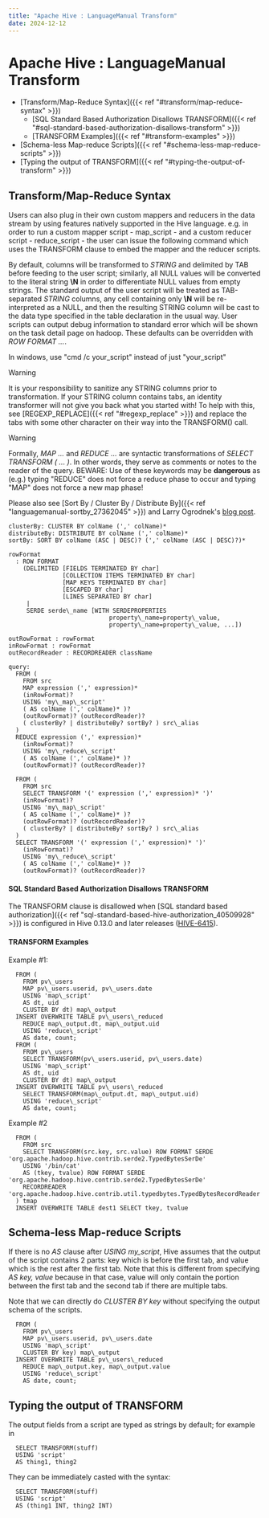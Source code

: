 ```yaml
---
title: "Apache Hive : LanguageManual Transform"
date: 2024-12-12
---
```










# Apache Hive : LanguageManual Transform







* [Transform/Map-Reduce Syntax]({{< ref "#transform/map-reduce-syntax" >}})
	+ [SQL Standard Based Authorization Disallows TRANSFORM]({{< ref "#sql-standard-based-authorization-disallows-transform" >}})
	+ [TRANSFORM Examples]({{< ref "#transform-examples" >}})
* [Schema-less Map-reduce Scripts]({{< ref "#schema-less-map-reduce-scripts" >}})
* [Typing the output of TRANSFORM]({{< ref "#typing-the-output-of-transform" >}})




## Transform/Map-Reduce Syntax

Users can also plug in their own custom mappers and reducers in the data stream by using features natively supported in the Hive language. e.g. in order to run a custom mapper script - map\_script - and a custom reducer script - reduce\_script - the user can issue the following command which uses the TRANSFORM clause to embed the mapper and the reducer scripts.

By default, columns will be transformed to *STRING* and delimited by TAB before feeding to the user script; similarly, all NULL values will be converted to the literal string **\N** in order to differentiate NULL values from empty strings. The standard output of the user script will be treated as TAB-separated *STRING* columns, any cell containing only **\N** will be re-interpreted as a NULL, and then the resulting STRING column will be cast to the data type specified in the table declaration in the usual way. User scripts can output debug information to standard error which will be shown on the task detail page on hadoop. These defaults can be overridden with *ROW FORMAT ...*.

In windows, use "cmd /c your\_script" instead of just "your\_script"

Warning

It is your responsibility to sanitize any STRING columns prior to transformation. If your STRING column contains tabs, an identity transformer will not give you back what you started with! To help with this, see [REGEXP\_REPLACE]({{< ref "#regexp\_replace" >}}) and replace the tabs with some other character on their way into the TRANSFORM() call.

Warning

Formally, *MAP ...* and *REDUCE ...* are syntactic transformations of *SELECT TRANSFORM ( ... )*. In other words, they serve as comments or notes to the reader of the query. BEWARE: Use of these keywords may be **dangerous** as (e.g.) typing "REDUCE" does not force a reduce phase to occur and typing "MAP" does not force a new map phase!

Please also see [Sort By / Cluster By / Distribute By]({{< ref "languagemanual-sortby_27362045" >}}) and Larry Ogrodnek's [blog post](http://dev.bizo.com/2009/10/hive-map-reduce-in-java.html).



```
clusterBy: CLUSTER BY colName (',' colName)*
distributeBy: DISTRIBUTE BY colName (',' colName)*
sortBy: SORT BY colName (ASC | DESC)? (',' colName (ASC | DESC)?)*

rowFormat
  : ROW FORMAT
    (DELIMITED [FIELDS TERMINATED BY char] 
               [COLLECTION ITEMS TERMINATED BY char]
               [MAP KEYS TERMINATED BY char]
               [ESCAPED BY char]
               [LINES SEPARATED BY char]
     | 
     SERDE serde\_name [WITH SERDEPROPERTIES 
                            property\_name=property\_value, 
                            property\_name=property\_value, ...])

outRowFormat : rowFormat
inRowFormat : rowFormat
outRecordReader : RECORDREADER className

query:
  FROM (
    FROM src
    MAP expression (',' expression)*
    (inRowFormat)?
    USING 'my\_map\_script'
    ( AS colName (',' colName)* )?
    (outRowFormat)? (outRecordReader)?
    ( clusterBy? | distributeBy? sortBy? ) src\_alias
  )
  REDUCE expression (',' expression)*
    (inRowFormat)?
    USING 'my\_reduce\_script'
    ( AS colName (',' colName)* )?
    (outRowFormat)? (outRecordReader)?

  FROM (
    FROM src
    SELECT TRANSFORM '(' expression (',' expression)* ')'
    (inRowFormat)?
    USING 'my\_map\_script'
    ( AS colName (',' colName)* )?
    (outRowFormat)? (outRecordReader)?
    ( clusterBy? | distributeBy? sortBy? ) src\_alias
  )
  SELECT TRANSFORM '(' expression (',' expression)* ')'
    (inRowFormat)? 
    USING 'my\_reduce\_script'
    ( AS colName (',' colName)* )?
    (outRowFormat)? (outRecordReader)?

```

#### SQL Standard Based Authorization Disallows TRANSFORM

The TRANSFORM clause is disallowed when [SQL standard based authorization]({{< ref "sql-standard-based-hive-authorization_40509928" >}}) is configured in Hive 0.13.0 and later releases ([HIVE-6415](https://issues.apache.org/jira/browse/HIVE-6415)).

#### TRANSFORM Examples

Example #1:



```
  FROM (
    FROM pv\_users
    MAP pv\_users.userid, pv\_users.date
    USING 'map\_script'
    AS dt, uid
    CLUSTER BY dt) map\_output
  INSERT OVERWRITE TABLE pv\_users\_reduced
    REDUCE map\_output.dt, map\_output.uid
    USING 'reduce\_script'
    AS date, count;
  FROM (
    FROM pv\_users
    SELECT TRANSFORM(pv\_users.userid, pv\_users.date)
    USING 'map\_script'
    AS dt, uid
    CLUSTER BY dt) map\_output
  INSERT OVERWRITE TABLE pv\_users\_reduced
    SELECT TRANSFORM(map\_output.dt, map\_output.uid)
    USING 'reduce\_script'
    AS date, count;

```

Example #2



```
  FROM (
    FROM src
    SELECT TRANSFORM(src.key, src.value) ROW FORMAT SERDE 'org.apache.hadoop.hive.contrib.serde2.TypedBytesSerDe'
    USING '/bin/cat'
    AS (tkey, tvalue) ROW FORMAT SERDE 'org.apache.hadoop.hive.contrib.serde2.TypedBytesSerDe'
    RECORDREADER 'org.apache.hadoop.hive.contrib.util.typedbytes.TypedBytesRecordReader'
  ) tmap
  INSERT OVERWRITE TABLE dest1 SELECT tkey, tvalue

```

## Schema-less Map-reduce Scripts

If there is no *AS* clause after *USING my\_script*, Hive assumes that the output of the script contains 2 parts: key which is before the first tab, and value which is the rest after the first tab. Note that this is different from specifying *AS key, value* because in that case, value will only contain the portion between the first tab and the second tab if there are multiple tabs.

Note that we can directly do *CLUSTER BY key* without specifying the output schema of the scripts.



```
  FROM (
    FROM pv\_users
    MAP pv\_users.userid, pv\_users.date
    USING 'map\_script'
    CLUSTER BY key) map\_output
  INSERT OVERWRITE TABLE pv\_users\_reduced
    REDUCE map\_output.key, map\_output.value
    USING 'reduce\_script'
    AS date, count;

```

## Typing the output of TRANSFORM

The output fields from a script are typed as strings by default; for example in



```
  SELECT TRANSFORM(stuff)
  USING 'script'
  AS thing1, thing2

```

They can be immediately casted with the syntax:



```
  SELECT TRANSFORM(stuff)
  USING 'script'
  AS (thing1 INT, thing2 INT)

```



 

 

